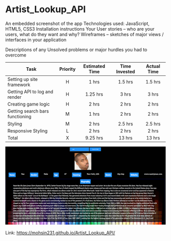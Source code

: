 # Artist_Lookup_API

 An embedded screenshot of the app
 Technologies used: JavaScript, HTML5, CSS3
 Installation instructions
 Your User stories – who are your users, what do they want and why?
 Wireframes – sketches of major views / interfaces in your application
 
 Descriptions of any Unsolved problems or major hurdles you had to overcome
 
| Task | Priority | Estimated Time | Time Invested | Actual Time |
| --- | :---: |  :---: | :---: | :---: |
| Setting up site framework | H | 1 hrs| 1.5 hrs | 1.5 hrs |
| Getting API to log and render | H |  1.25 hrs| 3 hrs | 3 hrs | Spotify API didn't work
| Creating game logic | H | 2 hrs| 2 hrs |  2 hrs  |
| Getting search bars functioning | M | 1 hrs|  2 hrs | 2 hrs |
| Styling| M | 2 hrs|   2.5 hrs|  2.5 hrs |
| Responsive Styling | L | 2 hrs| 2 hrs |  2 hrs  |
| Total | X | 9.25 hrs | 13 hrs  |  13 hrs|





![Website](web_screenshot.PNG)



Link: https://mohsin231.github.io/Artist_Lookup_API/

